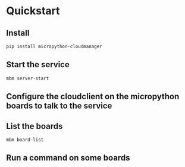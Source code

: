 # Quickstart

## Install

    pip install micropython-cloudmanager

## Start the service

    mbm server-start

## Configure the cloudclient on the micropython boards to talk to the service


## List the boards

    mbm board-list

## Run a command on some boards